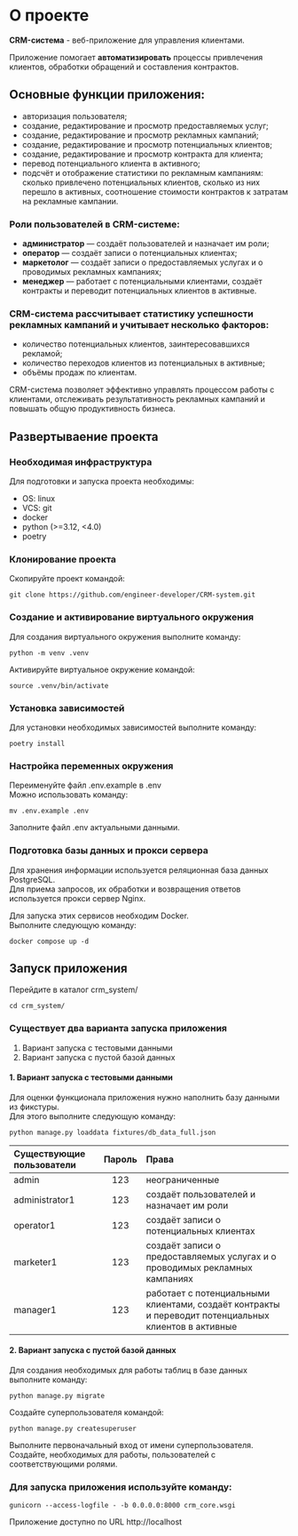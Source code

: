 # О проекте

**CRM-система** - веб-приложение для управления клиентами.

Приложение помогает **автоматизировать** процессы привлечения клиентов, обработки обращений и составления контрактов.

## Основные функции приложения:

* авторизация пользователя;
* создание, редактирование и просмотр предоставляемых услуг;
* создание, редактирование и просмотр рекламных кампаний;
* создание, редактирование и просмотр потенциальных клиентов;
* создание, редактирование и просмотр контракта для клиента;
* перевод потенциального клиента в активного;
* подсчёт и отображение статистики по рекламным кампаниям: сколько привлечено потенциальных клиентов, сколько из них перешло в активных, соотношение стоимости контрактов к затратам на рекламные кампании.

### Роли пользователей в CRM-системе:

* **администратор** — создаёт пользователей и назначает им роли;
* **оператор** — создаёт записи о потенциальных клиентах;
* **маркетолог** — создаёт записи о предоставляемых услугах и о проводимых рекламных кампаниях;
* **менеджер** — работает с потенциальными клиентами, создаёт контракты и переводит потенциальных клиентов в активные.

### CRM-cистема рассчитывает статистику успешности рекламных кампаний и учитывает несколько факторов:

* количество потенциальных клиентов, заинтересовавшихся рекламой;
* количество переходов клиентов из потенциальных в активные;
* объёмы продаж по клиентам.

CRM-система позволяет эффективно управлять процессом работы с клиентами, отслеживать результативность рекламных кампаний и повышать общую продуктивность бизнеса.

## Развертываение проекта

### Необходимая инфраструктура
Для подготовки и запуска проекта необходимы:
* OS: linux
* VCS: git
* docker
* python (>=3.12, <4.0)
* poetry

### Клонирование проекта
Скопируйте проект командой:
```
git clone https://github.com/engineer-developer/CRM-system.git
```

### Создание и активирование виртуального окружения
Для создания виртуального окружения выполните команду:
```
python -m venv .venv
```

Активируйте виртуальное окружение командой:
```
source .venv/bin/activate
```

### Установка зависимостей
Для установки необходимых зависимостей выполните команду:
```
poetry install
```

### Настройка переменных окружения
Переименуйте файл .env.example в .env \
Можно использовать команду:
```
mv .env.example .env
```
Заполните файл .env актуальными данными.

### Подготовка базы данных и прокси сервера 

Для хранения информации используется реляционная база данных PostgreSQL.\
Для приема запросов, их обработки и возвращения ответов используется прокси сервер Nginx. 

Для запуска этих сервисов необходим Docker.\
Выполните следующую команду:
```
docker compose up -d
```

## Запуск приложения 
Перейдите в каталог crm_system/
```
cd crm_system/
```

### Существует два варианта запуска приложения
1. Вариант запуска с тестовыми данными
2. Вариант запуска с пустой базой данных


#### 1. Вариант запуска с тестовыми данными
Для оценки функционала приложения нужно наполнить базу данными из фикстуры. \
Для этого выполните следующую команду:
```
python manage.py loaddata fixtures/db_data_full.json
```
| Существующие пользователи       |     Пароль      | Права                                                                                                 |
|:--------------------------------|:---------------:|:------------------------------------------------------------------------------------------------------|
| admin                           |       123       | неограниченные                                                                                        |
| administrator1                  |       123       | создаёт пользователей и назначает им роли                                                             |
| operator1                       |       123       | создаёт записи о потенциальных клиентах	                                                              |
| marketer1                       |       123       | создаёт записи о предоставляемых услугах и о проводимых рекламных кампаниях	                          |
| manager1                        |       123       | работает с потенциальными клиентами, создаёт контракты и переводит потенциальных клиентов в активные	 |

#### 2. Вариант запуска с пустой базой данных
Для создания необходимых для работы таблиц в базе данных выполните команду:
```
python manage.py migrate
```
Создайте суперпользователя командой:
```
python manage.py createsuperuser
```
Выполните первоначальный вход от имени суперпользователя. \
Создайте, необходимых для работы, пользователей с соответствующими ролями.


### Для запуска приложения используйте команду:
```
gunicorn --access-logfile - -b 0.0.0.0:8000 crm_core.wsgi
```
Приложение доступно по URL http://localhost



